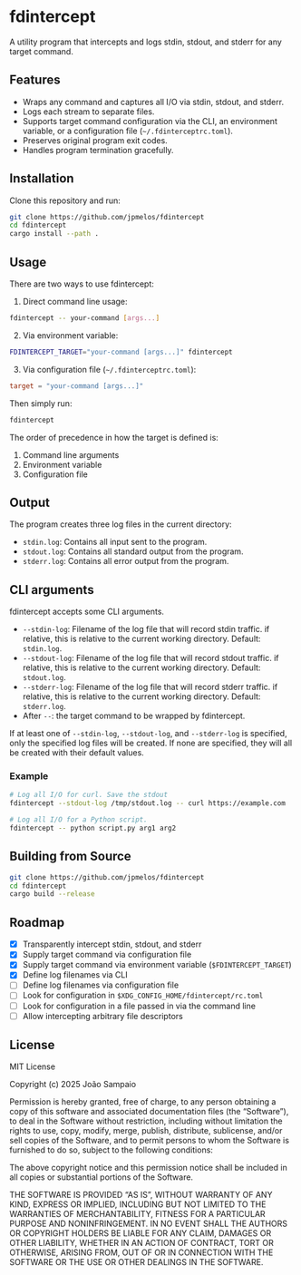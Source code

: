 # fdintercept

A utility program that intercepts and logs stdin, stdout, and stderr for any
target command.

## Features

- Wraps any command and captures all I/O via stdin, stdout, and stderr.
- Logs each stream to separate files.
- Supports target command configuration via the CLI, an environment variable,
  or a configuration file (`~/.fdinterceptrc.toml`).
- Preserves original program exit codes.
- Handles program termination gracefully.

## Installation

Clone this repository and run:

```bash
git clone https://github.com/jpmelos/fdintercept
cd fdintercept
cargo install --path .
```

## Usage

There are two ways to use fdintercept:

1. Direct command line usage:

```bash
fdintercept -- your-command [args...]
```

2. Via environment variable:

```bash
FDINTERCEPT_TARGET="your-command [args...]" fdintercept
```

3. Via configuration file (`~/.fdinterceptrc.toml`):

```toml
target = "your-command [args...]"
```

Then simply run:

```bash
fdintercept
```

The order of precedence in how the target is defined is:

1. Command line arguments
2. Environment variable
3. Configuration file

## Output

The program creates three log files in the current directory:

- `stdin.log`: Contains all input sent to the program.
- `stdout.log`: Contains all standard output from the program.
- `stderr.log`: Contains all error output from the program.

## CLI arguments

fdintercept accepts some CLI arguments.

- `--stdin-log`: Filename of the log file that will record stdin traffic. if
  relative, this is relative to the current working directory. Default:
  `stdin.log`.
- `--stdout-log`: Filename of the log file that will record stdout traffic. if
  relative, this is relative to the current working directory. Default:
  `stdout.log`.
- `--stderr-log`: Filename of the log file that will record stderr traffic. if
  relative, this is relative to the current working directory. Default:
  `stderr.log`.
- After `--`: the target command to be wrapped by fdintercept.

If at least one of `--stdin-log`, `--stdout-log`, and `--stderr-log` is
specified, only the specified log files will be created. If none are specified,
they will all be created with their default values.

### Example

```bash
# Log all I/O for curl. Save the stdout
fdintercept --stdout-log /tmp/stdout.log -- curl https://example.com

# Log all I/O for a Python script.
fdintercept -- python script.py arg1 arg2
```

## Building from Source

```bash
git clone https://github.com/jpmelos/fdintercept
cd fdintercept
cargo build --release
```

## Roadmap

- [x] Transparently intercept stdin, stdout, and stderr
- [x] Supply target command via configuration file
- [x] Supply target command via environment variable (`$FDINTERCEPT_TARGET`)
- [x] Define log filenames via CLI
- [ ] Define log filenames via configuration file
- [ ] Look for configuration in `$XDG_CONFIG_HOME/fdintercept/rc.toml`
- [ ] Look for configuration in a file passed in via the command line
- [ ] Allow intercepting arbitrary file descriptors

## License

MIT License

Copyright (c) 2025 João Sampaio

Permission is hereby granted, free of charge, to any person obtaining a copy of
this software and associated documentation files (the “Software”), to deal in
the Software without restriction, including without limitation the rights to
use, copy, modify, merge, publish, distribute, sublicense, and/or sell copies
of the Software, and to permit persons to whom the Software is furnished to do
so, subject to the following conditions:

The above copyright notice and this permission notice shall be included in all
copies or substantial portions of the Software.

THE SOFTWARE IS PROVIDED “AS IS”, WITHOUT WARRANTY OF ANY KIND, EXPRESS OR
IMPLIED, INCLUDING BUT NOT LIMITED TO THE WARRANTIES OF MERCHANTABILITY,
FITNESS FOR A PARTICULAR PURPOSE AND NONINFRINGEMENT. IN NO EVENT SHALL THE
AUTHORS OR COPYRIGHT HOLDERS BE LIABLE FOR ANY CLAIM, DAMAGES OR OTHER
LIABILITY, WHETHER IN AN ACTION OF CONTRACT, TORT OR OTHERWISE, ARISING FROM,
OUT OF OR IN CONNECTION WITH THE SOFTWARE OR THE USE OR OTHER DEALINGS IN THE
SOFTWARE.

